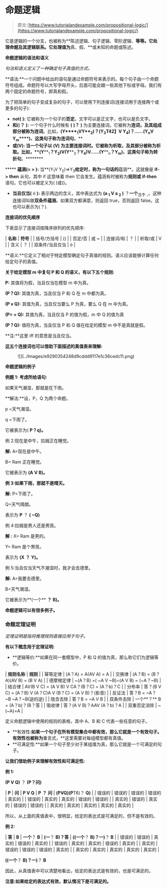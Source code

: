 # 命题逻辑

> 原文:[https://www.tutorialandexample.com/propositional-logic/](https://www.tutorialandexample.com/propositional-logic/)

它是逻辑的一个分支，也被称为**陈述逻辑、句子逻辑、零阶逻辑、**等等。它处理命题及其逻辑联系。它处理值为**真、假、**或未知的命题或陈述。

**命题逻辑的语法和语义**

*句法和语义定义了一种确定句子真值的方式。*

**语法:**一个问题中给出的语句是通过命题符号来表示的。每个句子由一个命题符号组成。命题符号以大写字母开头，后面可能会跟一些其他下标或字母。我们有两个固定的命题符号，即真和假。

为了把简单的句子变成复杂的句子，可以使用下列连接词(连接词用于连接两个或更多的句子):

*   **not(** **):** 它被称为一个句子的**否定**。文字可以是正文字，也可以是负文字。
*   **和(**)**？** **):** 一个句子什么时候有 **(** **)？** **)** 为主要连接词。它被称为**连词，**及其组成部分被称为**连词**。比如，**(Y****<sub>1</sub>******V****Y****<sub>2</sub>****)****？****(Y****<sub>3</sub>**T42】V Y**<sub>4</sub>****)****？****……(Y****<sub>n</sub>****V Y****<sub>m</sub>****)、**这类句子称为**连词句**。**
*   ****或(V):** 当一个句子以 **(V)** 为主要连接词时。它被称为**析取，**及其部分被称为**析取**。比如，**(Y****<sub>1</sub>******？****Y****<sub>2</sub>****)****V****(Y****<sub>3</sub>******？****Y****<sub>4</sub>****)****V****……(Y****<sub>n</sub>******？****Y****<sub>m</sub>****)、**这类句子称为**转折句**。********

 *****   **蕴涵(= > ):** 当**(Y<sub>1</sub>V Y<sub>2</sub>)=>Y<sub>3</sub>**给定时，称为一句话的**蕴涵**。这就像是 **if- > then** 从句，其中 if 这意味着 then 它会发生。蕴涵有时被称为**规则或 if-then** 语句。它也可以被定义为( )或()。
*   **当且仅当(** ó **):** 表示两边的含义，其中表达式为 **(a <sub>1</sub> V a <sub>2</sub> )** ？**一个<sub>三个</sub>** <sub>，</sub>。这种连接词叫做**双条件蕴涵**。如果双方都满意，则返回 true，否则返回 false。这也可以表示为(？).

**连接词的优先顺序**

下表显示了连接词按降序排列的优先顺序:

| **名称** | **符号** |
| 括号/方括号 | () |
| 否定/否 | 或 **~** |
| 连接词/和 | ？ |
| 析取/或 | V |
| 含义 | ？ |
| 双条件/当且仅当 | ó |

**语义:**它定义了相对于特定模型确定句子真值的规则。语义应该能够计算任何给定句子的真值。

**关于给定模型 m 中复句 P 和 Q 的语义，有以下五个规则:**

**P:** 其值将为假，当且仅当在模型 m 中为真。

**(P？Q):** 其值为真，当且仅当 P 和 Q 在 m 中都为真。

**(P v Q):** 其值为真，当且仅当要么 P 为真，要么 Q 在 m 中为真。

**(P= > Q):** 其值为真，当且仅当 P 的值为假，m 中 Q 的值为真

**(P？Q):** 值将为真，当且仅当 P 和 Q 值在给定的模型 m 中不是真就是假。

**注:**这里 iff 的意思是当且仅当。

**这五个连接词也可以借助下面描述的真值表来理解:**

<figure class="aligncenter">![](../Images/e9290354248d9cddd9117e1c36cedc11.png)</figure>

**命题逻辑的例子**

**例题 1:** **考虑所给语句:**

如果天气潮湿，那就是在下雨。

**解法:**设，P，Q 为两个命题。

p =天气潮湿。

q =下雨了。

它被表示为( **P？q)。**

例 2:现在是中午，拉姆正在睡觉。

**解:** A=现在是中午。

B= Ram 正在睡觉。

它被表示为 **(A** **V B)。**

**例 3:如果下雨，那就不是晴天。**

**解:** P=下雨了。

Q=天气晴朗。

表示为 **P** ？ **( ~Q)**

例 4:拉姆是男人还是男孩。

**解** **:** X= Ram 是男的。

Y= Ram 是个男孩。

表示为 **(X** **？** **Y)。**

例 5:当且仅当天气不潮湿时，我才会去德里。

**解:** A=我要去德里。

B=天气潮湿。

它被表示为**(一个** **？** **B)。**

**命题逻辑可以有很多例子。**

### 命题定理证明

*定理证明是指将推理规则直接应用于句子。*

**有以下概念用于定理证明:**

*   **逻辑等价:**如果在同一套模型中，P 和 Q 的值为真，那么称它们为逻辑等价。

| **规则名称** | **规则** |
| 幂等定律 | (A？A) = A(AV A) = A |
| 交换律 | (A？B) = (B？A)(AV B) = (B V A) |
| 德摩根定律 | ~(A？B) =( ~A V ~B)~(A V B) = (~A？~B) |
| 结合律 | AV(B V C) = (A V B) V CA？(B？C) = (A？b)？C |
| 分布率 | 答？(B V C) = (A？B) V (A？C)A V (B？C) = (A V B)？(影音) |
| 反证法 | 答？B = ~A？~B
~A？~B(逆的逆) |
| 隐含去除 | 答？B = ~A V B |
| 双条件去除 | 一个**？** B = (A？b)？(B？答 |
| 吸收律 | 答？(A V B)？AAV (A？b)？A |
| 双重否定消除 | ~(~A)=A |

定义命题逻辑中使用的规则的表格，其中 A、B 和 C 代表一些任意的句子。

*   **有效性:**如果一个句子在所有模型集合中都有效，那么它就是一个有效句子。有效性也被称为**重言式，**这里需要对每组模型都有真值。
*   **可满足性:**如果一个句子至少对于某组值为真，那么它就是一个可满足的句子。

**让我们借助例子来理解有效性和可满足性:**

**例 1:**

**(P V Q)** ？ **(P？问)**

| **P** | **问** | **P V Q** | **P** **？** **问** | **(P****V****Q)(P**T6)？ **Q)** |
| 错误的 | 错误的 | 错误的 | 错误的 | 真实的 |
| 错误的 | 真实的 | 真实的 | 错误的 | 错误的 |
| 真实的 | 错误的 | 真实的 | 错误的 | 错误的 |
| 真实的 | 真实的 | 真实的 | 真实的 | 真实的 |

所以，从上面的真值表中，很明显，给定的表达式是可满足的，但不是有效的。

**例 2:**

| **答** | **B** | **一个**？ **B** | **(一**？ **B)？答** | **((一个**？ **B)？一)**？ **B** |
| 错误的 | 错误的 | 真实的 | 错误的 | 真实的 |
| 错误的 | 真实的 | 真实的 | 错误的 | 真实的 |
| 真实的 | 错误的 | 错误的 | 错误的 | 真实的 |
| 真实的 | 真实的 | 真实的 | 真实的 | 真实的 |

**((一个**？ **B)？一)**？ **B**

因此，从真值表中可以清楚地看出，给定的表达式是有效的，也是可满足的。

**注意:**如果给定的表达式有效，默认情况下是可满足的。****
